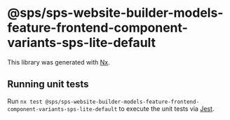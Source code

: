 # @sps/sps-website-builder-models-feature-frontend-component-variants-sps-lite-default

This library was generated with [Nx](https://nx.dev).

## Running unit tests

Run `nx test @sps/sps-website-builder-models-feature-frontend-component-variants-sps-lite-default` to execute the unit tests via [Jest](https://jestjs.io).
